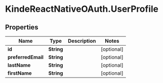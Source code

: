# KindeReactNativeOAuth.UserProfile

## Properties

| Name               | Type       | Description | Notes      |
| ------------------ | ---------- | ----------- | ---------- |
| **id**             | **String** |             | [optional] |
| **preferredEmail** | **String** |             | [optional] |
| **lastName**       | **String** |             | [optional] |
| **firstName**      | **String** |             | [optional] |
